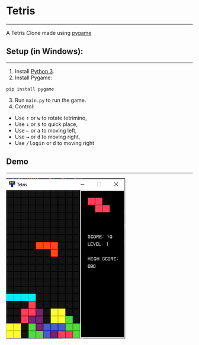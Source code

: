 # Tetris
---
A Tetris Clone made using [pygame](https://www.bing.com/ck/a?!&&p=74e1266fc3ffab59e47fe701f66be7a0949ca5812d3cd7e68642a743535fddedJmltdHM9MTczMjQ5MjgwMA&ptn=3&ver=2&hsh=4&fclid=3847e616-8fde-65b6-3f9c-f3018ecc6493&psq=pygame&u=a1aHR0cHM6Ly93d3cucHlnYW1lLm9yZy9kb2NzLw&ntb=1)

## Setup (in Windows):
---
1. Install [Python 3](https://www.python.org/download/releases/).
2. Install Pygame:
```
pip install pygame
```
3. Run `main.py` to run the game.
4. Control: 
  - Use <kbd>&uarr;</kbd> or <kbd>w</kbd> to rotate tetrimino, 
  - Use <kbd>&darr;</kbd> or <kbd>s</kbd> to quick place,
  - Use <kbd>&larr;</kbd> or <kbd>a</kbd> to moving left,
  - Use <kbd>&rarr;</kbd> or <kbd>d</kbd> to moving right,
  - Use <kbd>/login</kbd> or <kbd>d</kbd> to moving right

## Demo
---
![screenshot](assets/images/screenshot_1.png)
